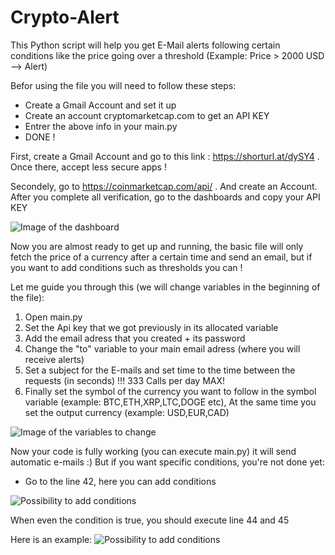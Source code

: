 # Crypto-Alert
This Python script will help you get E-Mail alerts following certain conditions like the price going over a threshold (Example: Price > 2000 USD --> Alert)

Befor using the file you will need to follow these steps:
* Create a Gmail Account and set it up
* Create an account cryptomarketcap.com to get an API KEY
* Entrer the above info in your main.py
* DONE !

First, create a Gmail Account and go to this link : https://shorturl.at/dySY4 . Once there, accept less secure apps !

Secondely, go to https://coinmarketcap.com/api/ . And create an Account. After you complete all verification, go to the dashboards and copy your API KEY

![Image of the dashboard](https://github.com/saadze/Crypto-Alert/blob/main/images/coinmarketKEY.PNG)

Now you are almost ready to get up  and running, the basic file will only fetch the price of a currency after a certain time and send an email, but if you want to add conditions such as thresholds you can !

Let me guide you through this (we will change variables in the beginning of the file):
1. Open main.py
2. Set the Api key that we got previously in its allocated variable
3. Add the email adress that you created + its password
4. Change the "to" variable to your main email adress (where you will receive alerts)
5. Set a subject for the E-mails and set time to the time between the requests (in seconds) !!! 333 Calls per day MAX!
6. Finally set the symbol of the currency you want to follow in the symbol variable (example: BTC,ETH,XRP,LTC,DOGE etc), At the same time you set the output currency (example: USD,EUR,CAD)

![Image of the variables to change](https://github.com/saadze/Crypto-Alert/blob/main/images/variables.PNG)

Now your code is fully working (you can execute main.py) it will send automatic e-mails :) But if you want specific conditions, you're not done yet:
* Go to the line 42, here you can add conditions

![Possibility to add conditions](https://github.com/saadze/Crypto-Alert/blob/main/images/conditions.PNG)

When even the condition is true, you should execute line 44 and 45

Here is an example:
![Possibility to add conditions](https://github.com/saadze/Crypto-Alert/blob/main/images/conditionsGood.PNG)



